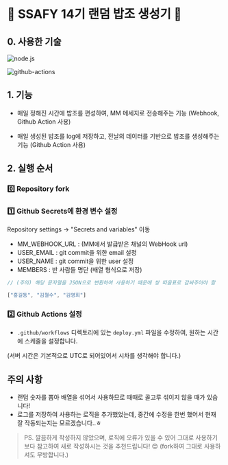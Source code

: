 # 🍚 SSAFY 14기 랜덤 밥조 생성기 🍚

## 0. 사용한 기술

![node.js](https://img.shields.io/badge/Node.js-43853D?style=for-the-badge&logo=node.js&logoColor=white)

![github-actions](https://img.shields.io/badge/GitHub_Actions-2088FF?style=for-the-badge&logo=github-actions&logoColor=white)

## 1. 기능

- 매일 정해진 시간에 밥조를 편성하여, MM 메세지로 전송해주는 기능
  (Webhook, Github Action 사용)

- 매일 생성된 밥조를 log에 저장하고, 전날의 데이터를 기반으로 밥조를 생성해주는 기능
  (Github Action 사용)

## 2. 실행 순서

### 0️⃣ Repository fork

### 1️⃣ Github Secrets에 환경 변수 설정 

Repository settings -> "Secrets and variables" 이동

  - MM_WEBHOOK_URL : (MM에서 발급받은 채널의 WebHook url)
  - USER_EMAIL : git commit을 위한 email 설정
  - USER_NAME : git commit을 위한 user 설정
  - MEMBERS : 반 사람들 명단 (배열 형식으로 저장)

  ```javascript
  // (주의) 해당 문자열을 JSON으로 변환하여 사용하기 때문에 쌍 따옴표로 감싸주어야 함

  ["홍길동", "김철수", "김영희"]
  ```

### 2️⃣ Github Actions 설정
- `.github/workflows` 디렉토리에 있는 `deploy.yml` 파일을 수정하여, 원하는 시간에 스케줄을 설정합니다.

(서버 시간은 기본적으로 UTC로 되어있어서 시차를 생각해야 합니다.)

## 주의 사항
- 랜덤 숫자를 뽑아 배열을 섞어서 사용하므로 때때로 골고루 섞이지 않을 때가 있습니다!
- 로그를 저장하여 사용하는 로직을 추가했었는데, 중간에 수정을 한번 했어서 현재 잘 작동되는지는 모르겠습니다..ㅎ

> PS. 깔끔하게 작성하지 않았으며, 로직에 오류가 있을 수 있어 그대로 사용하기보다 참고하여 새로 작성하시는 것을 추천드립니다! 😊 (fork하여 그대로 사용하셔도 무방합니다.)

